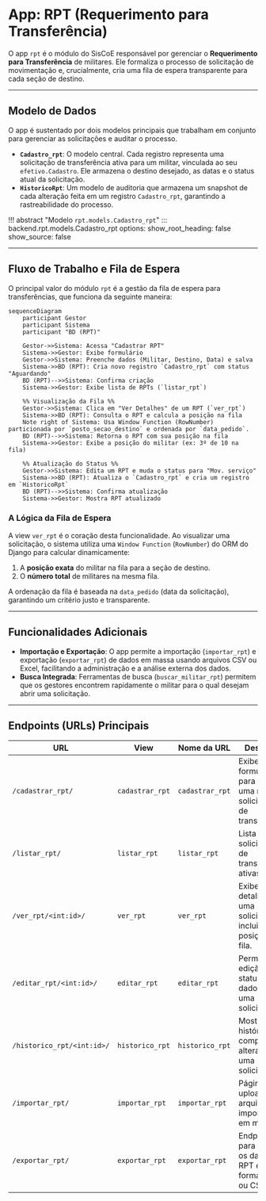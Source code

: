 # App: RPT (Requerimento para Transferência)

O app `rpt` é o módulo do SisCoE responsável por gerenciar o **Requerimento para Transferência** de militares. Ele formaliza o processo de solicitação de movimentação e, crucialmente, cria uma fila de espera transparente para cada seção de destino.

---

## Modelo de Dados

O app é sustentado por dois modelos principais que trabalham em conjunto para gerenciar as solicitações e auditar o processo.

-   **`Cadastro_rpt`**: O modelo central. Cada registro representa uma solicitação de transferência ativa para um militar, vinculada ao seu `efetivo.Cadastro`. Ele armazena o destino desejado, as datas e o status atual da solicitação.
-   **`HistoricoRpt`**: Um modelo de auditoria que armazena um snapshot de cada alteração feita em um registro `Cadastro_rpt`, garantindo a rastreabilidade do processo.

!!! abstract "Modelo `rpt.models.Cadastro_rpt`"
    ::: backend.rpt.models.Cadastro_rpt
        options:
          show_root_heading: false
          show_source: false

---

## Fluxo de Trabalho e Fila de Espera

O principal valor do módulo `rpt` é a gestão da fila de espera para transferências, que funciona da seguinte maneira:

```mermaid
sequenceDiagram
    participant Gestor
    participant Sistema
    participant "BD (RPT)"

    Gestor->>Sistema: Acessa "Cadastrar RPT"
    Sistema->>Gestor: Exibe formulário
    Gestor->>Sistema: Preenche dados (Militar, Destino, Data) e salva
    Sistema->>BD (RPT): Cria novo registro `Cadastro_rpt` com status "Aguardando"
    BD (RPT)-->>Sistema: Confirma criação
    Sistema->>Gestor: Exibe lista de RPTs (`listar_rpt`)

    %% Visualização da Fila %%
    Gestor->>Sistema: Clica em "Ver Detalhes" de um RPT (`ver_rpt`)
    Sistema->>BD (RPT): Consulta o RPT e calcula a posição na fila
    Note right of Sistema: Usa Window Function (RowNumber) particionada por `posto_secao_destino` e ordenada por `data_pedido`.
    BD (RPT)-->>Sistema: Retorna o RPT com sua posição na fila
    Sistema->>Gestor: Exibe a posição do militar (ex: 3º de 10 na fila)

    %% Atualização do Status %%
    Gestor->>Sistema: Edita um RPT e muda o status para "Mov. serviço"
    Sistema->>BD (RPT): Atualiza o `Cadastro_rpt` e cria um registro em `HistoricoRpt`
    BD (RPT)-->>Sistema: Confirma atualização
    Sistema->>Gestor: Mostra RPT atualizado
```

### A Lógica da Fila de Espera
A view `ver_rpt` é o coração desta funcionalidade. Ao visualizar uma solicitação, o sistema utiliza uma `Window Function` (`RowNumber`) do ORM do Django para calcular dinamicamente:
1.  A **posição exata** do militar na fila para a seção de destino.
2.  O **número total** de militares na mesma fila.

A ordenação da fila é baseada na `data_pedido` (data da solicitação), garantindo um critério justo e transparente.

---

## Funcionalidades Adicionais

-   **Importação e Exportação**: O app permite a importação (`importar_rpt`) e exportação (`exportar_rpt`) de dados em massa usando arquivos CSV ou Excel, facilitando a administração e a análise externa dos dados.
-   **Busca Integrada**: Ferramentas de busca (`buscar_militar_rpt`) permitem que os gestores encontrem rapidamente o militar para o qual desejam abrir uma solicitação.

---

## Endpoints (URLs) Principais

| URL | View | Nome da URL | Descrição |
| --- | --- | --- | --- |
| `/cadastrar_rpt/` | `cadastrar_rpt` | `cadastrar_rpt` | Exibe o formulário para criar uma nova solicitação de transferência. |
| `/listar_rpt/` | `listar_rpt` | `listar_rpt` | Lista todas as solicitações de transferência ativas. |
| `/ver_rpt/<int:id>/` | `ver_rpt` | `ver_rpt` | Exibe os detalhes de uma solicitação, incluindo a posição na fila. |
| `/editar_rpt/<int:id>/` | `editar_rpt` | `editar_rpt` | Permite a edição do status e dos dados de uma solicitação. |
| `/historico_rpt/<int:id>/` | `historico_rpt` | `historico_rpt` | Mostra o histórico completo de alterações de uma solicitação. |
| `/importar_rpt/` | `importar_rpt` | `importar_rpt` | Página para upload de arquivos para importação em massa. |
| `/exportar_rpt/` | `exportar_rpt` | `exportar_rpt` | Endpoint para baixar os dados de RPT em formato Excel ou CSV. |